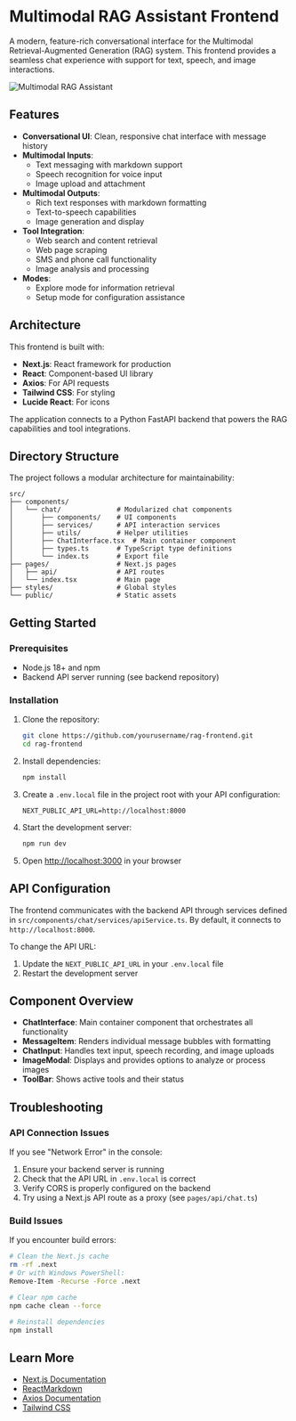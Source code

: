# Multimodal RAG Assistant Frontend

A modern, feature-rich conversational interface for the Multimodal Retrieval-Augmented Generation (RAG) system. This frontend provides a seamless chat experience with support for text, speech, and image interactions.

![Multimodal RAG Assistant](https://placeholder-image.com/rag-assistant-preview.png)

## Features

- **Conversational UI**: Clean, responsive chat interface with message history
- **Multimodal Inputs**:
  - Text messaging with markdown support
  - Speech recognition for voice input
  - Image upload and attachment
- **Multimodal Outputs**:
  - Rich text responses with markdown formatting
  - Text-to-speech capabilities
  - Image generation and display
- **Tool Integration**:
  - Web search and content retrieval
  - Web page scraping
  - SMS and phone call functionality
  - Image analysis and processing
- **Modes**:
  - Explore mode for information retrieval
  - Setup mode for configuration assistance

## Architecture

This frontend is built with:
- **Next.js**: React framework for production
- **React**: Component-based UI library
- **Axios**: For API requests
- **Tailwind CSS**: For styling
- **Lucide React**: For icons

The application connects to a Python FastAPI backend that powers the RAG capabilities and tool integrations.

## Directory Structure

The project follows a modular architecture for maintainability:

```
src/
├── components/
│   └── chat/              # Modularized chat components
│       ├── components/    # UI components
│       ├── services/      # API interaction services
│       ├── utils/         # Helper utilities
│       ├── ChatInterface.tsx  # Main container component
│       ├── types.ts       # TypeScript type definitions
│       └── index.ts       # Export file
├── pages/                 # Next.js pages
│   ├── api/               # API routes
│   └── index.tsx          # Main page
├── styles/                # Global styles
└── public/                # Static assets
```

## Getting Started

### Prerequisites

- Node.js 18+ and npm
- Backend API server running (see backend repository)

### Installation

1. Clone the repository:
   ```bash
   git clone https://github.com/yourusername/rag-frontend.git
   cd rag-frontend
   ```

2. Install dependencies:
   ```bash
   npm install
   ```

3. Create a `.env.local` file in the project root with your API configuration:
   ```
   NEXT_PUBLIC_API_URL=http://localhost:8000
   ```

4. Start the development server:
   ```bash
   npm run dev
   ```

5. Open [http://localhost:3000](http://localhost:3000) in your browser

## API Configuration

The frontend communicates with the backend API through services defined in `src/components/chat/services/apiService.ts`. By default, it connects to `http://localhost:8000`.

To change the API URL:
1. Update the `NEXT_PUBLIC_API_URL` in your `.env.local` file
2. Restart the development server

## Component Overview

- **ChatInterface**: Main container component that orchestrates all functionality
- **MessageItem**: Renders individual message bubbles with formatting
- **ChatInput**: Handles text input, speech recording, and image uploads
- **ImageModal**: Displays and provides options to analyze or process images
- **ToolBar**: Shows active tools and their status

## Troubleshooting

### API Connection Issues

If you see "Network Error" in the console:
1. Ensure your backend server is running
2. Check that the API URL in `.env.local` is correct
3. Verify CORS is properly configured on the backend
4. Try using a Next.js API route as a proxy (see `pages/api/chat.ts`)

### Build Issues

If you encounter build errors:
```bash
# Clean the Next.js cache
rm -rf .next
# Or with Windows PowerShell:
Remove-Item -Recurse -Force .next

# Clear npm cache
npm cache clean --force

# Reinstall dependencies
npm install
```

## Learn More

- [Next.js Documentation](https://nextjs.org/docs)
- [ReactMarkdown](https://github.com/remarkjs/react-markdown)
- [Axios Documentation](https://axios-http.com/docs/intro)
- [Tailwind CSS](https://tailwindcss.com/docs)
